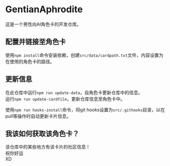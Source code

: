 # GentianAphrodite

这是一个男性向AI角色卡的开发仓库。

## 配置并链接至角色卡

使用`npm install`命令安装依赖，创建`src/data/cardpath.txt`文件，内容设置为在使用的角色卡的路径。

## 更新信息

在此仓库中运行`npm run update-data`，自角色卡更新仓库中的信息。  
运行`npm run update-cardfile`，更新仓库信息至角色卡中。  
  
使用`npm run hooks-install`命令，将git hooks设置为`src/.githooks`目录，以在pull等操作时自动更新卡片信息。

## 我该如何获取该角色卡？

该仓库中的某些地方有该卡片的社区信息！  
祝你好运  
XD
